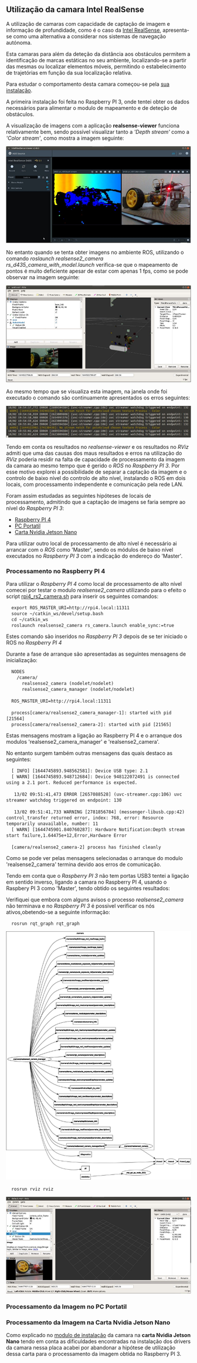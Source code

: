 ## Utilização da camara Intel RealSense
A utilização de camaras com capacidade de captação de imagem e informação de profundidade, como é o caso da [Intel RealSense](./Camara%20Intel%20RealSense.md), apresenta-se como uma alternativa a considerar nos sistemas de navegação autónoma.

Esta camaras para além da deteção da distância aos obstáculos permitem a identificação de marcas estáticas no seu ambiente, localizando-se a partir das mesmas ou localizar elementos móveis, permitindo o estabelecimento de trajetórias em função da sua localização relativa.

Para estudar o comportamento desta camara começou-se pela [sua instalação](./Instalação%20da%20camara%20Intel%20RealSense.md).

A primeira instalação foi feita no Raspberry PI 3, onde tentei obter os dados necessários para alimentar o modulo de mapeamento e de deteção de obstáculos.

A visualização de imagens com a aplicação __realsense-viewer__ funciona relativamente bem, sendo possível visualizar tanto a _'Depth stream'_ como a _'Color stream'_, como mostra a imagem seguinte:

![realsense-viewer-rpi3](../imgs/realsense-viewer-rpi3.jpg)

No entanto quando se tenta obter imagens no ambiente ROS, utilizando o comando _roslaunch realsense2_camera rs_d435_camera_with_model.launch_ verifica-se que o mapeamento de pontos é muito deficiente apesar de estar com apenas 1 fps, como se pode observar na imagem seguinte:

![RViz-camera-model](../imgs/RViz-camera-model.jpg)

Ao mesmo tempo que se visualiza esta imagem, na janela onde foi executado o comando são continuamente apresentados os erros seguintes:

![erros-RViz-camera-model](../imgs/erros-RViz-camera-model.jpg)

Tendo em conta os resultados no _realsense-viewer_ e os resultados no _RViz_ admiti que uma das causas dos maus resultados e erros na utilização do _RViz_ poderia residir na falta de capacidade de processamento da imagem da camara ao mesmo tempo que é gerido o _ROS_ no _Raspberry PI 3_. Por esse motivo explorei a possibilidade de separar a captação da imagem e o controlo de baixo nível do controlo de alto nível, instalando o ROS em dois locais, com processamento independente e comunicação pela rede LAN.

Foram assim estudadas as seguintes hipóteses de locais de processamento, admitindo que a captação de imagens se faria sempre ao nível do _Raspberry PI 3_:
- [Raspberry PI 4](#Processamento-no-Raspberry-PI-4)
- [PC Portatil](#Processamento-da-Imagem-no-PC-Portatil)
- [Carta Nvidia Jetson Nano](#Processamento-da-Imagem-na-Carta-Nvidia-Jetson-Nano)

Para utilizar outro local de processamento de alto nível é necessário ai arrancar com o _ROS_  como 'Master', sendo os módulos de baixo nível executados no _Raspberry PI 3_ com a indicação do endereço do 'Master'.

### Processamento no Raspberry PI 4

Para utilizar o _Raspberry PI 4_ como local de processamento de alto nível comecei por testar o modulo _realsense2_camera_ utilizando para o efeito o script [rpi4_rs2_camera.sh](../ROS/rpi4_rs2_camera.sh) para inserir os seguintes comandos:

      export ROS_MASTER_URI=http://rpi4.local:11311
      source ~/catkin_ws/devel/setup.bash
      cd ~/catkin_ws
      roslaunch realsense2_camera rs_camera.launch enable_sync:=true

Estes comando são inseridos no _Raspberry PI 3_ depois de se ter iniciado o ROS no _Raspberry PI 4_ 

Durante a fase de arranque são apresentadas as seguintes mensagens de inicialização:

      NODES
        /camera/
          realsense2_camera (nodelet/nodelet)
          realsense2_camera_manager (nodelet/nodelet)

      ROS_MASTER_URI=http://rpi4.local:11311

      process[camera/realsense2_camera_manager-1]: started with pid [21564]
      process[camera/realsense2_camera-2]: started with pid [21565]

Estas mensagens mostram a ligação ao Raspberry PI 4 e o arranque dos modulos 'realsense2_camera_manager' e 'realsense2_camera'.

No entanto surgem também outras mensagens das quais destaco as seguintes:

      [ INFO] [1644745893.948562581]: Device USB type: 2.1
      [ WARN] [1644745893.948712684]: Device 948122072491 is connected using a 2.1 port. Reduced performance is expected.

       13/02 09:51:41,473 ERROR [2657088528] (uvc-streamer.cpp:106) uvc streamer watchdog triggered on endpoint: 130

       13/02 09:51:41,733 WARNING [2781856784] (messenger-libusb.cpp:42) control_transfer returned error, index: 768, error: Resource temporarily unavailable, number: 11
      [ WARN] [1644745901.840760287]: Hardware Notification:Depth stream start failure,1.64475e+12,Error,Hardware Error

      [camera/realsense2_camera-2] process has finished cleanly

Como se pode ver pelas mensagens selecionadas o arranque do modulo 'realsense2_camera' termina devido aos erros de comunicação.

Tendo em conta que o _Raspberry PI 3_ não tem portas USB3 tentei a ligação em sentido inverso, ligando a camara no Raspberry PI 4, usando o Raspbery PI 3 como 'Master', tendo obtido os seguintes resultados:

Verifiquei que embora com alguns avisos o processo _realsense2_camera_ não terminava e no _Raspberry PI 3_ é possivel verificar os nós ativos,obetendo-se a seguinte informação:

      rosrun rqt_graph rqt_graph

![rs2-camera-rqt-all-rpi3](../imgs/rs2-camera-rqt-all-rpi3.jpg)

      rosrun rviz rviz

![rs2-camera-rviz-rpi3](../imgs/rs2-camera-rviz-rpi3.jpg)


### Processamento da Imagem no PC Portatil

### Processamento da Imagem na Carta Nvidia Jetson Nano

Como explicado no [modulo de instalação](../docs/Instalação%20da%20camara%20Intel%20RealSense.md#instalação-do-sdk-da-camara) da camara na __carta Nvidia Jetson Nano__ tendo em conta as dificuldades encontradas na instalação dos drivers da camara nessa placa acabei por abandonar a hipótese de utilização dessa carta para o processamento da imagem obtida no Raspberry PI 3.
